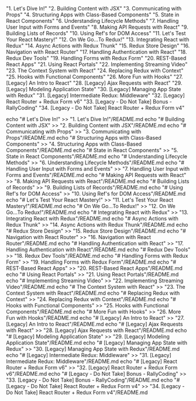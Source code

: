 "1. Let's Dive In!"
"2. Building Content with JSX"
"3. Communicating with Props"
"4. Structuring Apps with Class-Based Components"
"5. State in React Components"
"6. Understanding Lifecycle Methods"
"7. Handling User Input with Forms and Events"
"8. Making API Requests with React"
"9. Building Lists of Records"
"10. Using Ref's for DOM Access"
"11. Let's Test Your React Mastery!"
"12. On We Go...To Redux!"
"13. Integrating React with Redux"
"14. Async Actions with Redux Thunk"
"15. Redux Store Design"
"16. Navigation with React Router"
"17. Handling Authentication with React"
"18. Redux Dev Tools"
"19. Handling Forms with Redux Form"
"20. REST-Based React Apps"
"21. Using React Portals"
"22. Implementing Streaming Video"
"23. The Context System with React"
"24. Replacing Redux with Context"
"25. Hooks with Functional Components"
"26. More Fun with Hooks"
"27. [Legacy] An Intro to React"
"28. [Legacy] Ajax Requests with React"
"29. [Legacy] Modeling Application State"
"30. [Legacy] Managing App State with Redux"
"31. [Legacy] Intermediate Redux: Middleware"
"32. [Legacy] React Router + Redux Form v6"
"33. [Legacy - Do Not Take] Bonus - RallyCoding"
"34. [Legacy - Do Not Take] React Router + Redux Form v4"

echo "# Let's Dive In!" >> "1. Let's Dive In!"/README.md
echo "# Building Content with JSX" >> "2. Building Content with JSX"/README.md
echo "# Communicating with Props" >> "3. Communicating with Props"/README.md
echo "# Structuring Apps with Class-Based Components" >> "4. Structuring Apps with Class-Based Components"/README.md
echo "# State in React Components" >> "5. State in React Components"/README.md
echo "# Understanding Lifecycle Methods" >> "6. Understanding Lifecycle Methods"/README.md
echo "# Handling User Input with Forms and Events" >> "7. Handling User Input with Forms and Events"/README.md
echo "# Making API Requests with React" >> "8. Making API Requests with React"/README.md
echo "# Building Lists of Records" >> "9. Building Lists of Records"/README.md
echo "# Using Ref's for DOM Access" >> "10. Using Ref's for DOM Access"/README.md
echo "# Let's Test Your React Mastery!" >> "11. Let's Test Your React Mastery!"/README.md
echo "# On We Go...To Redux!" >> "12. On We Go...To Redux!"/README.md
echo "# Integrating React with Redux" >> "13. Integrating React with Redux"/README.md
echo "# Async Actions with Redux Thunk" >> "14. Async Actions with Redux Thunk"/README.md
echo "# Redux Store Design" >> "15. Redux Store Design"/README.md
echo "# Navigation with React Router" >> "16. Navigation with React Router"/README.md
echo "# Handling Authentication with React" >> "17. Handling Authentication with React"/README.md
echo "# Redux Dev Tools" >> "18. Redux Dev Tools"/README.md
echo "# Handling Forms with Redux Form" >> "19. Handling Forms with Redux Form"/README.md
echo "# REST-Based React Apps" >> "20. REST-Based React Apps"/README.md
echo "# Using React Portals" >> "21. Using React Portals"/README.md
echo "# Implementing Streaming Video" >> "22. Implementing Streaming Video"/README.md
echo "# The Context System with React" >> "23. The Context System with React"/README.md
echo "# Replacing Redux with Context" >> "24. Replacing Redux with Context"/README.md
echo "# Hooks with Functional Components" >> "25. Hooks with Functional Components"/README.md
echo "# More Fun with Hooks" >> "26. More Fun with Hooks"/README.md
echo "# [Legacy] An Intro to React" >> "27. [Legacy] An Intro to React"/README.md
echo "# [Legacy] Ajax Requests with React" >> "28. [Legacy] Ajax Requests with React"/README.md
echo "# [Legacy] Modeling Application State" >> "29. [Legacy] Modeling Application State"/README.md
echo "# [Legacy] Managing App State with Redux" >> "30. [Legacy] Managing App State with Redux"/README.md
echo "# [Legacy] Intermediate Redux: Middleware" >> "31. [Legacy] Intermediate Redux: Middleware"/README.md
echo "# [Legacy] React Router + Redux Form v6" >> "32. [Legacy] React Router + Redux Form v6"/README.md
echo "# [Legacy - Do Not Take] Bonus - RallyCoding" >> "33. [Legacy - Do Not Take] Bonus - RallyCoding"/README.md
echo "# [Legacy - Do Not Take] React Router + Redux Form v4" >> "34. [Legacy - Do Not Take] React Router + Redux Form v4"/README.md
